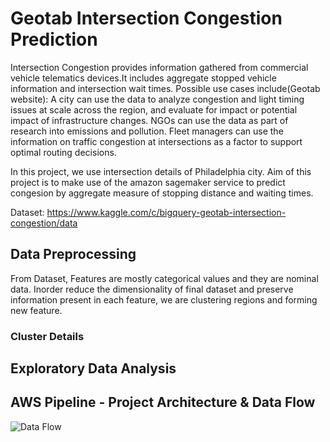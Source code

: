# Geotab Intersection Congestion Prediction

Intersection Congestion provides information gathered from commercial vehicle telematics devices.It includes aggregate stopped vehicle information and intersection wait times. 
Possible use cases include(Geotab website): 
A city can use the data to analyze congestion and light timing issues at scale across the region, and evaluate for impact or potential impact of infrastructure changes. 
NGOs can use the data as part of research into emissions and pollution. 
Fleet managers can use the information on traffic congestion at intersections as a factor to support optimal routing decisions.

In this project, we use intersection details of Philadelphia city. Aim of this project is to make use of the amazon sagemaker service to predict congesion by aggregate measure of stopping distance and waiting times. 

Dataset: https://www.kaggle.com/c/bigquery-geotab-intersection-congestion/data

## Data Preprocessing
From Dataset, Features are mostly categorical values and they are nominal data. Inorder reduce the dimensionality of final dataset and preserve information present in each feature, we are clustering regions and forming new feature.

### Cluster Details


## Exploratory Data Analysis

## AWS Pipeline - Project Architecture & Data Flow

![Data Flow](https://github.com/gayuc07/Cloud_Computing/master/Images/AWS_pipeline.jpg)
